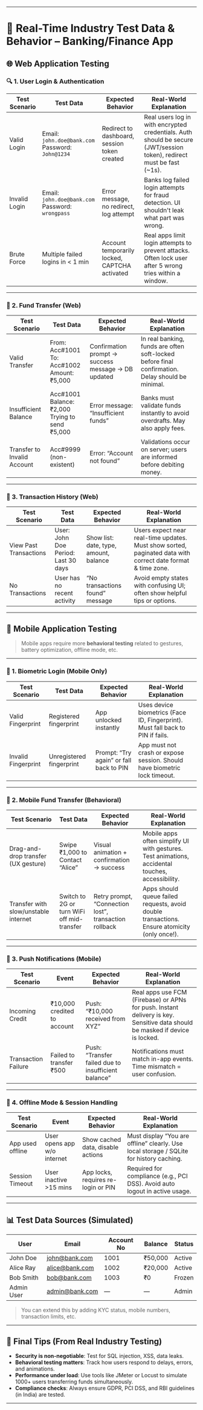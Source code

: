 
---

# 🧪 Real-Time Industry Test Data & Behavior – Banking/Finance App

## 🌐 Web Application Testing

### 🔍 1. **User Login & Authentication**

| Test Scenario | Test Data | Expected Behavior | Real-World Explanation |
|---------------|-----------|-------------------|------------------------|
| Valid Login | Email: `john.doe@bank.com`<br>Password: `John@1234` | Redirect to dashboard, session token created | Real users log in with encrypted credentials. Auth should be secure (JWT/session token), redirect must be fast (~1s). |
| Invalid Login | Email: `john.doe@bank.com`<br>Password: `wrongpass` | Error message, no redirect, log attempt | Banks log failed login attempts for fraud detection. UI shouldn't leak what part was wrong. |
| Brute Force | Multiple failed logins in < 1 min | Account temporarily locked, CAPTCHA activated | Real apps limit login attempts to prevent attacks. Often lock user after 5 wrong tries within a window. |

---

### 🏦 2. **Fund Transfer (Web)**

| Test Scenario | Test Data | Expected Behavior | Real-World Explanation |
|---------------|-----------|-------------------|------------------------|
| Valid Transfer | From: Acc#1001<br>To: Acc#1002<br>Amount: ₹5,000 | Confirmation prompt → success message → DB updated | In real banking, funds are often soft-locked before final confirmation. Delay should be minimal. |
| Insufficient Balance | Acc#1001 Balance: ₹2,000<br>Trying to send ₹5,000 | Error message: “Insufficient funds” | Banks must validate funds instantly to avoid overdrafts. May also apply fees. |
| Transfer to Invalid Account | Acc#9999 (non-existent) | Error: “Account not found” | Validations occur on server; users are informed before debiting money. |

---

### 📄 3. **Transaction History (Web)**

| Test Scenario | Test Data | Expected Behavior | Real-World Explanation |
|---------------|-----------|-------------------|------------------------|
| View Past Transactions | User: John Doe<br>Period: Last 30 days | Show list: date, type, amount, balance | Users expect near real-time updates. Must show sorted, paginated data with correct date format & time zone. |
| No Transactions | User has no recent activity | “No transactions found” message | Avoid empty states with confusing UI; often show helpful tips or options. |

---

## 📱 Mobile Application Testing

> Mobile apps require more **behavioral testing** related to gestures, battery optimization, offline mode, etc.

---

### 🔐 1. **Biometric Login (Mobile Only)**

| Test Scenario | Test Data | Expected Behavior | Real-World Explanation |
|---------------|-----------|-------------------|------------------------|
| Valid Fingerprint | Registered fingerprint | App unlocked instantly | Uses device biometrics (Face ID, Fingerprint). Must fall back to PIN if fails. |
| Invalid Fingerprint | Unregistered fingerprint | Prompt: “Try again” or fall back to PIN | App must not crash or expose session. Should have biometric lock timeout. |

---

### 🔁 2. **Mobile Fund Transfer (Behavioral)**

| Test Scenario | Test Data | Expected Behavior | Real-World Explanation |
|---------------|-----------|-------------------|------------------------|
| Drag-and-drop transfer (UX gesture) | Swipe ₹1,000 to Contact “Alice” | Visual animation + confirmation → success | Mobile apps often simplify UI with gestures. Test animations, accidental touches, accessibility. |
| Transfer with slow/unstable internet | Switch to 2G or turn WiFi off mid-transfer | Retry prompt, “Connection lost”, transaction rollback | Apps should queue failed requests, avoid double transactions. Ensure atomicity (only once!). |

---

### 📲 3. **Push Notifications (Mobile)**

| Test Scenario | Event | Expected Behavior | Real-World Explanation |
|---------------|-------|-------------------|------------------------|
| Incoming Credit | ₹10,000 credited to account | Push: “₹10,000 received from XYZ” | Real apps use FCM (Firebase) or APNs for push. Instant delivery is key. Sensitive data should be masked if device is locked. |
| Transaction Failure | Failed to transfer ₹500 | Push: “Transfer failed due to insufficient balance” | Notifications must match in-app events. Time mismatch = user confusion. |

---

### 📴 4. **Offline Mode & Session Handling**

| Test Scenario | Event | Expected Behavior | Real-World Explanation |
|---------------|-------|-------------------|------------------------|
| App used offline | User opens app w/o internet | Show cached data, disable actions | Must display “You are offline” clearly. Use local storage / SQLite for history caching. |
| Session Timeout | User inactive >15 mins | App locks, requires re-login or PIN | Required for compliance (e.g., PCI DSS). Avoid auto logout in active usage. |

---

## 📊 Test Data Sources (Simulated)

| User | Email | Account No | Balance | Status |
|------|-------|------------|---------|--------|
| John Doe | john@bank.com | 1001 | ₹50,000 | Active |
| Alice Ray | alice@bank.com | 1002 | ₹20,000 | Active |
| Bob Smith | bob@bank.com | 1003 | ₹0 | Frozen |
| Admin User | admin@bank.com | — | — | Admin |

> You can extend this by adding KYC status, mobile numbers, transaction limits, etc.

---

## 🧠 Final Tips (From Real Industry Testing)

- **Security is non-negotiable**: Test for SQL injection, XSS, data leaks.
- **Behavioral testing matters**: Track how users respond to delays, errors, and animations.
- **Performance under load**: Use tools like JMeter or Locust to simulate 1000+ users transferring funds simultaneously.
- **Compliance checks**: Always ensure GDPR, PCI DSS, and RBI guidelines (in India) are tested.

---

